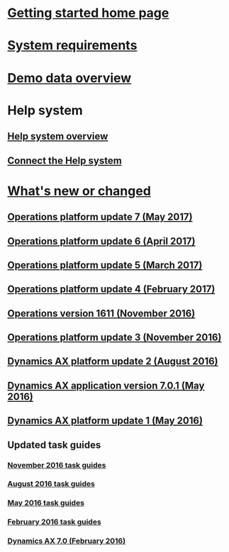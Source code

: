 # [Getting started home page](getting-started-home-page.md)
# [System requirements](system-requirements.md)
# [Demo data overview](demo-data.md)
# Help system
## [Help system overview](help-overview.md)
## [Connect the Help system](help-connect.md)
# [What's new or changed](whats-new-changed.md)
## [Operations platform update 7 (May 2017)](whats-new-platform-update-7.md)
## [Operations platform update 6 (April 2017)](whats-new-platform-update-6.md)
## [Operations platform update 5 (March 2017)](whats-new-platform-update-5.md)
## [Operations platform update 4 (February 2017)](whats-new-platform-update-4.md)
## [Operations version 1611 (November 2016)](whats-new-dynamics-365-operations-1611.md)
## [Operations platform update 3 (November 2016)](whats-new-platform-update-3.md)
## [Dynamics AX platform update 2 (August 2016)](whats-new-platform-update-2.md) 
## [Dynamics AX application version 7.0.1 (May 2016)](whats-new-changed-application-version-7-0-1-may-2016.md)
## [Dynamics AX platform update 1 (May 2016)](whats-new-changed-platform-version-7-1-may-2016.md)
## Updated task guides
### [November 2016 task guides](new-task-guides-november-2016.md)
### [August 2016 task guides](new-updated-task-guides-available-august-2016.md)
### [May 2016 task guides](new-updated-task-guides-available-may-2016.md)
### [February 2016 task guides](new-task-guides-available-february-2016.md)
### [Dynamics AX 7.0 (February 2016)](whats-new-changed-7-0-february-2016.md)

